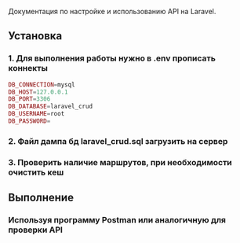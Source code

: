 Документация по настройке и использованию API на Laravel.

## Установка

### 1. Для выполнения работы нужно в .env прописать коннекты
```php
DB_CONNECTION=mysql
DB_HOST=127.0.0.1
DB_PORT=3306
DB_DATABASE=laravel_crud
DB_USERNAME=root
DB_PASSWORD=
```

### 2. Файл дампа бд laravel_crud.sql загрузить на сервер

### 3. Проверить наличие маршрутов, при необходимости очистить кеш

## Выполнение

### Используя программу Postman или аналогичную для проверки API
